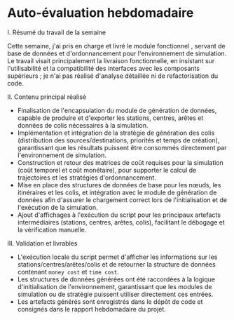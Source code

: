 # Auto-évaluation hebdomadaire

I. Résumé du travail de la semaine

Cette semaine, j'ai pris en charge et livré le module fonctionnel , servant de base de données et d'ordonnancement pour l'environnement de simulation. Le travail visait principalement la livraison fonctionnelle, en insistant sur l'utilisabilité et la compatibilité des interfaces avec les composants supérieurs ; je n'ai pas réalisé d'analyse détaillée ni de refactorisation du code.

II. Contenu principal réalisé

- Finalisation de l'encapsulation du module de génération de données, capable de produire et d'exporter les stations, centres, arêtes et données de colis nécessaires à la simulation.
- Implémentation et intégration de la stratégie de génération des colis (distribution des sources/destinations, priorités et temps de création), garantissant que les résultats puissent être consommés directement par l'environnement de simulation.
- Construction et retour des matrices de coût requises pour la simulation (coût temporel et coût monétaire), pour supporter le calcul de trajectoires et les stratégies d'ordonnancement.
- Mise en place des structures de données de base pour les nœuds, les itinéraires et les colis, et intégration avec le module de génération de données afin d'assurer le chargement correct lors de l'initialisation et de l'exécution de la simulation.
- Ajout d'affichages à l'exécution du script pour les principaux artefacts intermédiaires (stations, centres, arêtes, colis), facilitant le débogage et la vérification manuelle.

III. Validation et livrables

- L'exécution locale du script permet d'afficher les informations sur les stations/centres/arêtes/colis et de retourner la structure de données contenant `money cost` et `time cost`.
- Les structures de données générées ont été raccordées à la logique d'initialisation de l'environnement, garantissant que les modules de simulation ou de stratégie puissent utiliser directement ces entrées.
- Les artefacts générés sont enregistrés dans le dépôt de code et consignés dans le rapport hebdomadaire du projet.



